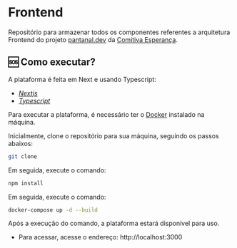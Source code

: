 #  Frontend
Repositório para armazenar todos os componentes referentes a arquitetura Frontend do projeto [pantanal.dev](<Pantanal.dev>) da [Comitiva Esperança](<https://github.com/comitivaesperanca>).

## 🆘 Como executar?
A plataforma é feita em Next e usando Typescript:
- *[Nextjs](<https://nextjs.org/>)*
- *[Typescript](<https://www.typescriptlang.org/>)*

Para executar a plataforma, é necessário ter o [Docker](<https://www.docker.com/>) instalado na máquina. <br>

Inicialmente, clone o repositório para sua máquina, seguindo os passos abaixos:
```bash
git clone
```
Em seguida, execute o comando:
```bash
npm install
```
Em seguida, execute o comando:
```bash
docker-compose up -d --build
```

Após a execução do comando, a plataforma estará disponível para uso. <br>
- Para acessar, acesse o endereço: http://localhost:3000
